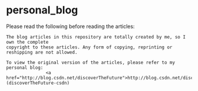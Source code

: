 # personal_blog

Please read the following before reading the articles:

    The blog articles in this repository are totally created by me, so I own the complete
    copyright to these articles. Any form of copying, reprinting or reshipping are not allowed.

    To view the original version of the articles, please refer to my personal blog:
                   <a href="http://blog.csdn.net/discoverTheFuture">http://blog.csdn.net/discoverTheFuture</a>  (discoverTheFuture-csdn)
